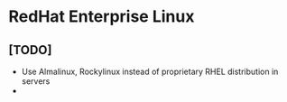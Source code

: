 # RedHat Enterprise Linux

## [TODO]

* Use Almalinux, Rockylinux instead of proprietary RHEL distribution in servers
* 
